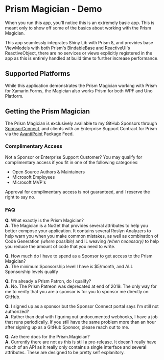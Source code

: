 # Prism Magician - Demo

When you run this app, you'll notice this is an extremely basic app. This is meant only to show off some of the basics about working with the Prism Magician.

This app seamlessly integrates Shiny Lib with Prism 8, and provides base ViewModels with both Prism's BindableBase and ReactiveUI's ReactiveObject, there are no services or views explicitly registered in the app as this is entirely handled at build time to further increase performance.

## Supported Platforms

While this application demonstrates the Prism Magician working with Prism for Xamarin.Forms, the Magician also works Prism for both WPF and Uno Platform.

## Getting the Prism Magician

The Prism Magician is exclusively available to my GitHub Sponsors through [SponsorConnect](https://sponsorconnect.dev), and clients with an Enterprise Support Contract for Prism via the [AvantiPoint](https://avantipoint.com) Package Feed.

### Complimentary Access

Not a Sponsor or Enterprise Support Customer? You may qualify for complimentary access if you fit in one of the following categories:

- Open Source Authors & Maintainers
- Microsoft Employees
- Microsoft MVP's

Approval for complimentary access is not guaranteed, and I reserve the right to say no.

### FAQ

**Q.** What exactly is the Prism Magician?<br />
**A.** The Magician is a NuGet that provides several attributes to help you better compose your application. It contains several Roslyn Analyzers to help warn you when you make common mistakes, as well as combination of Code Generation *(where possible)* and IL weaving *(when necessary)* to help you reduce the amount of code that you need to write.

**Q.** How much do I have to spend as a Sponsor to get access to the Prism Magician?<br />
**A.** The minimum Sponsorship level I have is $5/month, and ALL Sponsorship levels qualify

**Q.** I'm already a Prism Patron, do I qualify?<br />
**A.** No. The Prism Patreon was deprecated at end of 2019. The only way for me to verify that you are a sponsor is for you to sponsor me directly on GitHub.

**Q.** I signed up as a sponsor but the Sponsor Connect portal says I'm still not authorized?<br />
**A.** Rather than deal with figuring out undocumented webhooks, I have a job that runs periodically. If you still have the same problem more than an hour after signing up as a GitHub Sponsor, please reach out to me.

**Q.** Are there docs for the Prism.Magician?<br />
**A.** Currently there are not as this is still a pre-release. It doesn't really have much of an API as it really only contains a single interface and several attributes. These are designed to be pretty self explanitory.
